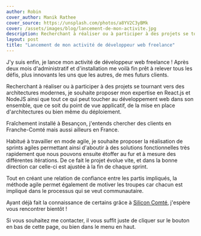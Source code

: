 ```yaml
---
author: Robin
cover_author: Manik Rathee
cover_source: https://unsplash.com/photos/a8YV2C3yBMk
cover: /assets/images/blog/lancement-de-mon-activite.jpg
description: Recherchant à réaliser ou à participer à des projets se tournant vers des architectures modernes, je souhaite proposer mon expertise en React.js et NodeJS
layout: post
title: "Lancement de mon activité de développeur web freelance"
---
```


J'y suis enfin, je lance mon activité de développeur web freelance ! Après deux mois d'administratif et d'installation me voilà fin prêt à relever tous les défis, plus innovants les uns que les autres, de mes futurs clients.

Recherchant à réaliser ou à participer à des projets se tournant vers des architectures modernes, je souhaite proposer mon expertise en React.js et NodeJS ainsi que tout ce qui peut toucher au développement web dans son ensemble, que ce soit du point de vue applicatif, de la mise en place d'architectures ou bien même du déploiement.

Fraîchement installé à Besançon, j'entends chercher des clients en Franche-Comté mais aussi ailleurs en France.

Habitué à travailler en mode agile, je souhaite proposer la réalisation de sprints agiles permettant ainsi d'aboutir à des solutions fonctionnelles très rapidement que nous pouvons ensuite étoffer au fur et à mesure des différentes itérations. De ce fait le projet évolue vite, et dans la bonne direction car celle-ci est ajustée à la fin de chaque sprint.

Tout en créant une relation de confiance entre les partis impliqués, la méthode agile permet également de motiver les troupes car chacun est impliqué dans le processus qui se veut communautaire.

Ayant déjà fait la connaissance de certains grâce à [Silicon Comté](https://www.siliconcomte.fr/), j'espère vous rencontrer bientôt !

Si vous souhaitez me contacter, il vous suffit juste de cliquer sur le bouton en bas de cette page, ou bien dans le menu en haut.
